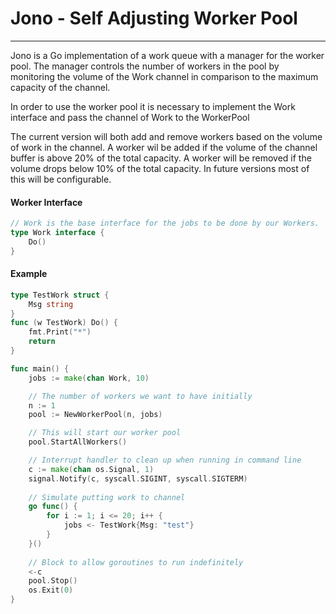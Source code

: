 # Jono - Self Adjusting Worker Pool
---
Jono is a Go implementation of a work queue with a manager for the worker pool. The manager controls the number of workers in the pool by monitoring the volume of the Work channel in comparison to the maximum capacity of the channel.

In order to use the worker pool it is necessary to implement the Work interface and pass the channel of Work to the WorkerPool

The current version will both add and remove workers based on the volume of work in the channel. A worker wil be added if the volume of the channel buffer is above 20% of the total capacity. A worker will be removed if the volume drops below 10% of the total capacity. In future versions most of this will be configurable.

#### Worker Interface
```go
// Work is the base interface for the jobs to be done by our Workers.
type Work interface {
    Do()
}
```



#### Example
```go
type TestWork struct {
	Msg string	
}
func (w TestWork) Do() {
	fmt.Print("*")
	return
}

func main() {
	jobs := make(chan Work, 10)

	// The number of workers we want to have initially
	n := 1
	pool := NewWorkerPool(n, jobs)

	// This will start our worker pool
	pool.StartAllWorkers()

	// Interrupt handler to clean up when running in command line
	c := make(chan os.Signal, 1)
	signal.Notify(c, syscall.SIGINT, syscall.SIGTERM)
	
	// Simulate putting work to channel
	go func() {
		for i := 1; i <= 20; i++ {
        	jobs <- TestWork{Msg: "test"}
    	}
	}()
	
	// Block to allow goroutines to run indefinitely 
	<-c
    pool.Stop()
    os.Exit(0)
}
```
